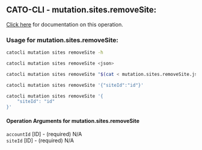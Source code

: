 
## CATO-CLI - mutation.sites.removeSite:
[Click here](https://api.catonetworks.com/documentation/#mutation-mutation.sites.removeSite) for documentation on this operation.

### Usage for mutation.sites.removeSite:

```bash
catocli mutation sites removeSite -h

catocli mutation sites removeSite <json>

catocli mutation sites removeSite "$(cat < mutation.sites.removeSite.json)"

catocli mutation sites removeSite '{"siteId":"id"}'

catocli mutation sites removeSite '{
    "siteId": "id"
}'
```

#### Operation Arguments for mutation.sites.removeSite ####

`accountId` [ID] - (required) N/A    
`siteId` [ID] - (required) N/A    

